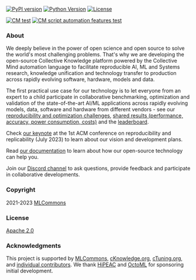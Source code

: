 [![PyPI version](https://badge.fury.io/py/cmind.svg)](https://pepy.tech/project/cmind)
[![Python Version](https://img.shields.io/badge/python-3+-blue.svg)](https://github.com/mlcommons/ck/tree/master/cm/cmind)
[![License](https://img.shields.io/badge/License-Apache%202.0-green)](LICENSE.md)

[![CM test](https://github.com/mlcommons/ck/actions/workflows/test-cm.yml/badge.svg)](https://github.com/mlcommons/ck/actions/workflows/test-cm.yml)
[![CM script automation features test](https://github.com/mlcommons/ck/actions/workflows/test-cm-script-features.yml/badge.svg)](https://github.com/mlcommons/ck/actions/workflows/test-cm-script-features.yml)

### About

We deeply believe in the power of open science and open source to solve the world's most challenging problems.
That's why we are developing the open-source Collective Knowledge platform powered by the Collective Mind automation language
to facilitate reproducible AI, ML and Systems research, knowledge unification and technology transfer 
to production across rapidly evolving software, hardware, models and data.

The first practical use case for our technology is to let everyone from an expert to a child participate in collaborative benchmarking,
optimization and validation of the state-of-the-art AI/ML applications across rapidly evolving models, data, software and hardware 
from different vendors - see our [reproducibility and optimization challenges](https://access.cknowledge.org/playground/?action=challenges), 
[shared results (performance, accuracy, power consumption, costs)](https://access.cknowledge.org/playground/?action=experiments) 
and the [leaderboard](https://access.cknowledge.org/playground/?action=contributors).

Check [our keynote](https://doi.org/10.5281/zenodo.8105339) at the 1st ACM conference on reproducibility and replicability (July 2023)
to learn about our vision and development plans.

Read [our documentation](docs/README.md) to learn about how our open-source technology can help you.

Join our [Discord channel](https://discord.gg/JjWNWXKxwT) to ask questions, provide feedback and participate in collaborative developments.


### Copyright

2021-2023 [MLCommons](https://mlcommons.org)

### License

[Apache 2.0](LICENSE.md)

### Acknowledgments

This project is supported by [MLCommons](https://mlcommons.org), 
[cKnowledge.org](https://cKnowledge.org),
[cTuning.org](https://cTuning.org),
and [individual contributors](https://github.com/mlcommons/ck/blob/master/CONTRIBUTING.md).
We thank [HiPEAC](https://hipeac.net) and [OctoML](https://octoml.ai) for sponsoring initial development.
